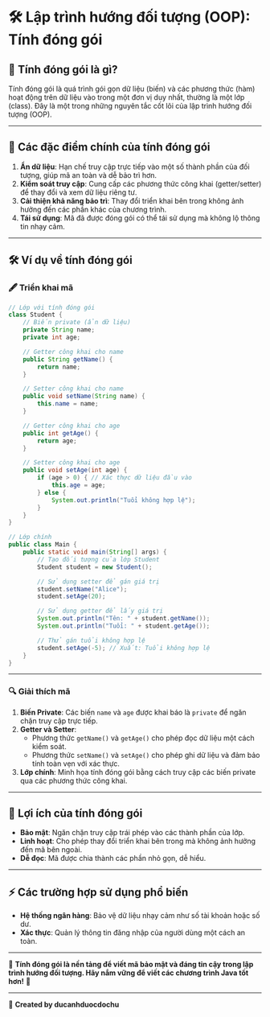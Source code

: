 # 🛠️ Lập trình hướng đối tượng (OOP): Tính đóng gói

## 📌 Tính đóng gói là gì?
Tính đóng gói là quá trình gói gọn dữ liệu (biến) và các phương thức (hàm) hoạt động trên dữ liệu vào trong một đơn vị duy nhất, thường là một lớp (class). Đây là một trong những nguyên tắc cốt lõi của lập trình hướng đối tượng (OOP).

---

## 🌟 Các đặc điểm chính của tính đóng gói
1. **Ẩn dữ liệu**: Hạn chế truy cập trực tiếp vào một số thành phần của đối tượng, giúp mã an toàn và dễ bảo trì hơn.
2. **Kiểm soát truy cập**: Cung cấp các phương thức công khai (getter/setter) để thay đổi và xem dữ liệu riêng tư.
3. **Cải thiện khả năng bảo trì**: Thay đổi triển khai bên trong không ảnh hưởng đến các phần khác của chương trình.
4. **Tái sử dụng**: Mã đã được đóng gói có thể tái sử dụng mà không lộ thông tin nhạy cảm.

---

## 🛠️ Ví dụ về tính đóng gói

### 🖋️ Triển khai mã
```java
// Lớp với tính đóng gói
class Student {
    // Biến private (ẩn dữ liệu)
    private String name;
    private int age;

    // Getter công khai cho name
    public String getName() {
        return name;
    }

    // Setter công khai cho name
    public void setName(String name) {
        this.name = name;
    }

    // Getter công khai cho age
    public int getAge() {
        return age;
    }

    // Setter công khai cho age
    public void setAge(int age) {
        if (age > 0) { // Xác thực dữ liệu đầu vào
            this.age = age;
        } else {
            System.out.println("Tuổi không hợp lệ");
        }
    }
}

// Lớp chính
public class Main {
    public static void main(String[] args) {
        // Tạo đối tượng của lớp Student
        Student student = new Student();

        // Sử dụng setter để gán giá trị
        student.setName("Alice");
        student.setAge(20);

        // Sử dụng getter để lấy giá trị
        System.out.println("Tên: " + student.getName());
        System.out.println("Tuổi: " + student.getAge());

        // Thử gán tuổi không hợp lệ
        student.setAge(-5); // Xuất: Tuổi không hợp lệ
    }
}
```

---

### 🔍 Giải thích mã
1. **Biến Private**: Các biến `name` và `age` được khai báo là `private` để ngăn chặn truy cập trực tiếp.
2. **Getter và Setter**:
   - Phương thức `getName()` và `getAge()` cho phép đọc dữ liệu một cách kiểm soát.
   - Phương thức `setName()` và `setAge()` cho phép ghi dữ liệu và đảm bảo tính toàn vẹn với xác thực.
3. **Lớp chính**: Minh họa tính đóng gói bằng cách truy cập các biến private qua các phương thức công khai.

---

## 🚀 Lợi ích của tính đóng gói
- **Bảo mật**: Ngăn chặn truy cập trái phép vào các thành phần của lớp.
- **Linh hoạt**: Cho phép thay đổi triển khai bên trong mà không ảnh hưởng đến mã bên ngoài.
- **Dễ đọc**: Mã được chia thành các phần nhỏ gọn, dễ hiểu.

---

## ⚡ Các trường hợp sử dụng phổ biến
- **Hệ thống ngân hàng**: Bảo vệ dữ liệu nhạy cảm như số tài khoản hoặc số dư.
- **Xác thực**: Quản lý thông tin đăng nhập của người dùng một cách an toàn.

---

🔗 **Tính đóng gói là nền tảng để viết mã bảo mật và đáng tin cậy trong lập trình hướng đối tượng. Hãy nắm vững để viết các chương trình Java tốt hơn!** 🎉

---

📝 **Created by ducanhduocdochu**
